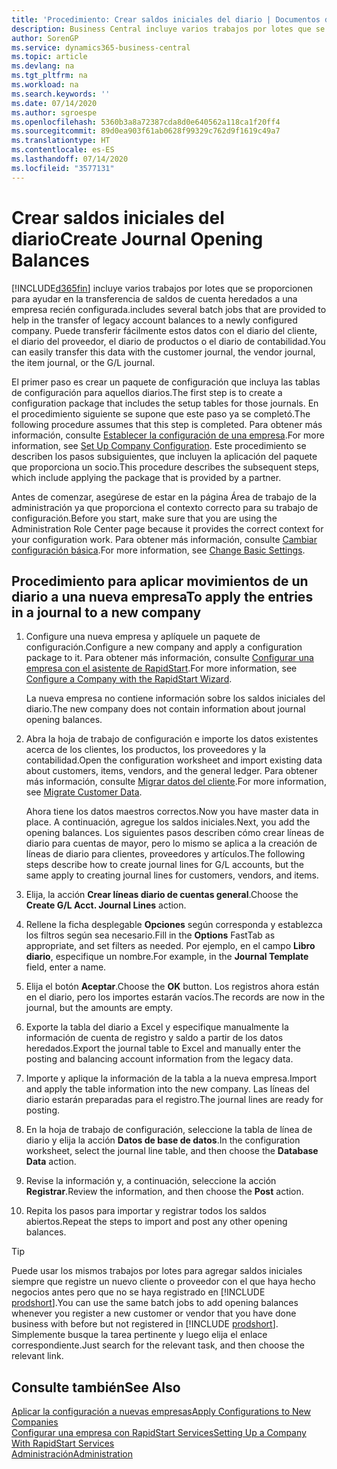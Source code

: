 ```yaml
---
title: 'Procedimiento: Crear saldos iniciales del diario | Documentos de Microsoft'
description: Business Central incluye varios trabajos por lotes que se proporcionen para ayudar en la transferencia de saldos de cuenta heredados a una empresa recién configurada. Puede transferir fácilmente estos datos con registros en los diarios.
author: SorenGP
ms.service: dynamics365-business-central
ms.topic: article
ms.devlang: na
ms.tgt_pltfrm: na
ms.workload: na
ms.search.keywords: ''
ms.date: 07/14/2020
ms.author: sgroespe
ms.openlocfilehash: 5360b3a8a72387cda8d0e640562a118ca1f20ff4
ms.sourcegitcommit: 89d0ea903f61ab0628f99329c762d9f1619c49a7
ms.translationtype: HT
ms.contentlocale: es-ES
ms.lasthandoff: 07/14/2020
ms.locfileid: "3577131"
---
```

# <a name="create-journal-opening-balances"></a><span data-ttu-id="e30fd-104">Crear saldos iniciales del diario</span><span class="sxs-lookup"><span data-stu-id="e30fd-104">Create Journal Opening Balances</span></span>

[!INCLUDE[d365fin](includes/d365fin_md.md)] <span data-ttu-id="e30fd-105">incluye varios trabajos por lotes que se proporcionen para ayudar en la transferencia de saldos de cuenta heredados a una empresa recién configurada.</span><span class="sxs-lookup"><span data-stu-id="e30fd-105">includes several batch jobs that are provided to help in the transfer of legacy account balances to a newly configured company.</span></span> <span data-ttu-id="e30fd-106">Puede transferir fácilmente estos datos con el diario del cliente, el diario del proveedor, el diario de productos o el diario de contabilidad.</span><span class="sxs-lookup"><span data-stu-id="e30fd-106">You can easily transfer this data with the customer journal, the vendor journal, the item journal, or the G/L journal.</span></span>

<span data-ttu-id="e30fd-107">El primer paso es crear un paquete de configuración que incluya las tablas de configuración para aquellos diarios.</span><span class="sxs-lookup"><span data-stu-id="e30fd-107">The first step is to create a configuration package that includes the setup tables for those journals.</span></span> <span data-ttu-id="e30fd-108">En el procedimiento siguiente se supone que este paso ya se completó.</span><span class="sxs-lookup"><span data-stu-id="e30fd-108">The following procedure assumes that this step is completed.</span></span> <span data-ttu-id="e30fd-109">Para obtener más información, consulte [Establecer la configuración de una empresa](admin-set-up-company-configuration.md).</span><span class="sxs-lookup"><span data-stu-id="e30fd-109">For more information, see [Set Up Company Configuration](admin-set-up-company-configuration.md).</span></span> <span data-ttu-id="e30fd-110">Este procedimiento se describen los pasos subsiguientes, que incluyen la aplicación del paquete que proporciona un socio.</span><span class="sxs-lookup"><span data-stu-id="e30fd-110">This procedure describes the subsequent steps, which include applying the package that is provided by a partner.</span></span>  

<span data-ttu-id="e30fd-111">Antes de comenzar, asegúrese de estar en la página Área de trabajo de la administración ya que proporciona el contexto correcto para su trabajo de configuración.</span><span class="sxs-lookup"><span data-stu-id="e30fd-111">Before you start, make sure that you are using the Administration Role Center page because it provides the correct context for your configuration work.</span></span> <span data-ttu-id="e30fd-112">Para obtener más información, consulte [Cambiar configuración básica](ui-change-basic-settings.md).</span><span class="sxs-lookup"><span data-stu-id="e30fd-112">For more information, see [Change Basic Settings](ui-change-basic-settings.md).</span></span>

## <a name="to-apply-the-entries-in-a-journal-to-a-new-company"></a><span data-ttu-id="e30fd-113">Procedimiento para aplicar movimientos de un diario a una nueva empresa</span><span class="sxs-lookup"><span data-stu-id="e30fd-113">To apply the entries in a journal to a new company</span></span>

1. <span data-ttu-id="e30fd-114">Configure una nueva empresa y aplíquele un paquete de configuración.</span><span class="sxs-lookup"><span data-stu-id="e30fd-114">Configure a new company and apply a configuration package to it.</span></span> <span data-ttu-id="e30fd-115">Para obtener más información, consulte [Configurar una empresa con el asistente de RapidStart](admin-how-to-configure-a-company-with-the-rapidstart-wizard.md).</span><span class="sxs-lookup"><span data-stu-id="e30fd-115">For more information, see [Configure a Company with the RapidStart Wizard](admin-how-to-configure-a-company-with-the-rapidstart-wizard.md).</span></span>  

    <span data-ttu-id="e30fd-116">La nueva empresa no contiene información sobre los saldos iniciales del diario.</span><span class="sxs-lookup"><span data-stu-id="e30fd-116">The new company does not contain information about journal opening balances.</span></span>  

2. <span data-ttu-id="e30fd-117">Abra la hoja de trabajo de configuración e importe los datos existentes acerca de los clientes, los productos, los proveedores y la contabilidad.</span><span class="sxs-lookup"><span data-stu-id="e30fd-117">Open the configuration worksheet and import existing data about customers, items, vendors, and the general ledger.</span></span> <span data-ttu-id="e30fd-118">Para obtener más información, consulte [Migrar datos del cliente](admin-migrate-customer-data.md).</span><span class="sxs-lookup"><span data-stu-id="e30fd-118">For more information, see [Migrate Customer Data](admin-migrate-customer-data.md).</span></span>  

    <span data-ttu-id="e30fd-119">Ahora tiene los datos maestros correctos.</span><span class="sxs-lookup"><span data-stu-id="e30fd-119">Now you have master data in place.</span></span> <span data-ttu-id="e30fd-120">A continuación, agregue los saldos iniciales.</span><span class="sxs-lookup"><span data-stu-id="e30fd-120">Next, you add the opening balances.</span></span> <span data-ttu-id="e30fd-121">Los siguientes pasos describen cómo crear líneas de diario para cuentas de mayor, pero lo mismo se aplica a la creación de líneas de diario para clientes, proveedores y artículos.</span><span class="sxs-lookup"><span data-stu-id="e30fd-121">The following steps describe how to create journal lines for G/L accounts, but the same apply to creating journal lines for customers, vendors, and items.</span></span>  
3. <span data-ttu-id="e30fd-122">Elija, la acción **Crear líneas diario de cuentas general**.</span><span class="sxs-lookup"><span data-stu-id="e30fd-122">Choose the **Create G/L Acct. Journal Lines** action.</span></span>  
4. <span data-ttu-id="e30fd-123">Rellene la ficha desplegable **Opciones** según corresponda y establezca los filtros según sea necesario.</span><span class="sxs-lookup"><span data-stu-id="e30fd-123">Fill in the **Options** FastTab as appropriate, and set filters as needed.</span></span> <span data-ttu-id="e30fd-124">Por ejemplo, en el campo **Libro diario**, especifique un nombre.</span><span class="sxs-lookup"><span data-stu-id="e30fd-124">For example, in the **Journal Template** field, enter a name.</span></span>  
5. <span data-ttu-id="e30fd-125">Elija el botón **Aceptar**.</span><span class="sxs-lookup"><span data-stu-id="e30fd-125">Choose the **OK** button.</span></span> <span data-ttu-id="e30fd-126">Los registros ahora están en el diario, pero los importes estarán vacíos.</span><span class="sxs-lookup"><span data-stu-id="e30fd-126">The records are now in the journal, but the amounts are empty.</span></span>  
6. <span data-ttu-id="e30fd-127">Exporte la tabla del diario a Excel y especifique manualmente la información de cuenta de registro y saldo a partir de los datos heredados.</span><span class="sxs-lookup"><span data-stu-id="e30fd-127">Export the journal table to Excel and manually enter the posting and balancing account information from the legacy data.</span></span>
7. <span data-ttu-id="e30fd-128">Importe y aplique la información de la tabla a la nueva empresa.</span><span class="sxs-lookup"><span data-stu-id="e30fd-128">Import and apply the table information into the new company.</span></span> <span data-ttu-id="e30fd-129">Las líneas del diario estarán preparadas para el registro.</span><span class="sxs-lookup"><span data-stu-id="e30fd-129">The journal lines are ready for posting.</span></span>  
8. <span data-ttu-id="e30fd-130">En la hoja de trabajo de configuración, seleccione la tabla de línea de diario y elija la acción **Datos de base de datos**.</span><span class="sxs-lookup"><span data-stu-id="e30fd-130">In the configuration worksheet, select the journal line table, and then choose the **Database Data** action.</span></span>  
9. <span data-ttu-id="e30fd-131">Revise la información y, a continuación, seleccione la acción **Registrar**.</span><span class="sxs-lookup"><span data-stu-id="e30fd-131">Review the information, and then choose the **Post** action.</span></span>  
10. <span data-ttu-id="e30fd-132">Repita los pasos para importar y registrar todos los saldos abiertos.</span><span class="sxs-lookup"><span data-stu-id="e30fd-132">Repeat the steps to import and post any other opening balances.</span></span>  

> [!TIP]
> <span data-ttu-id="e30fd-133">Puede usar los mismos trabajos por lotes para agregar saldos iniciales siempre que registre un nuevo cliente o proveedor con el que haya hecho negocios antes pero que no se haya registrado en [!INCLUDE [prodshort](includes/prodshort.md)].</span><span class="sxs-lookup"><span data-stu-id="e30fd-133">You can use the same batch jobs to add opening balances whenever you register a new customer or vendor that you have done business with before but not registered in [!INCLUDE [prodshort](includes/prodshort.md)].</span></span> <span data-ttu-id="e30fd-134">Simplemente busque la tarea pertinente y luego elija el enlace correspondiente.</span><span class="sxs-lookup"><span data-stu-id="e30fd-134">Just search for the relevant task, and then choose the relevant link.</span></span>

## <a name="see-also"></a><span data-ttu-id="e30fd-135">Consulte también</span><span class="sxs-lookup"><span data-stu-id="e30fd-135">See Also</span></span>

[<span data-ttu-id="e30fd-136">Aplicar la configuración a nuevas empresas</span><span class="sxs-lookup"><span data-stu-id="e30fd-136">Apply Configurations to New Companies</span></span>](admin-apply-configuration-to-new-companies.md)  
[<span data-ttu-id="e30fd-137">Configurar una empresa con RapidStart Services</span><span class="sxs-lookup"><span data-stu-id="e30fd-137">Setting Up a Company With RapidStart Services</span></span>](admin-set-up-a-company-with-rapidstart.md)  
[<span data-ttu-id="e30fd-138">Administración</span><span class="sxs-lookup"><span data-stu-id="e30fd-138">Administration</span></span>](admin-setup-and-administration.md)  
